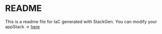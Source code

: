 # README
This is a readme file for IaC generated with StackGen.
You can modify your appStack -> [here](http://main.dev.stackgen.com/appstacks/451ca8ee-63b5-4e8c-9fb4-d98b5216b7d9)
